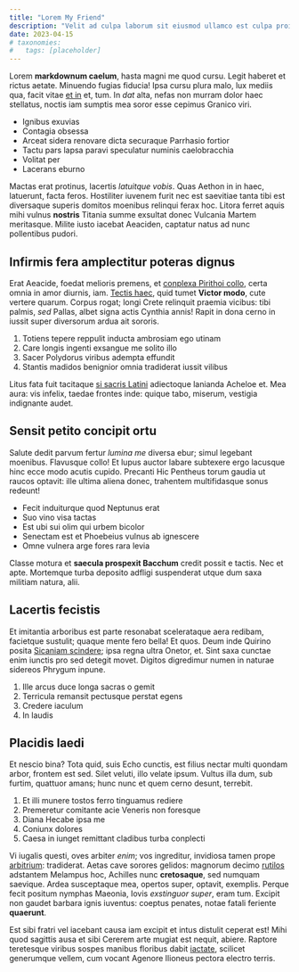 ```yaml
---
title: "Lorem My Friend"
description: "Velit ad culpa laborum sit eiusmod ullamco est culpa proident enim excepteur quis commodo incididunt. Qui quis aliquip enim sit elit laborum dolore qui Lorem anim ipsum anim pariatur. Veniam adipisicing nisi eiusmod cillum. Esse pariatur quis ut ex nostrud voluptate veniam culpa esse veniam."
date: 2023-04-15
# taxonomies:
#   tags: [placeholder]
---
```


Lorem **markdownum caelum**, hasta magni me quod cursu. Legit haberet et rictus aetate. Minuendo fugias fiducia! Ipsa cursu plura malo, lux mediis qua, facit vitae [et in](http://www.suis.io/) et, tum. In _dat_ alta, nefas non murram dolor haec stellatus, noctis iam sumptis mea soror esse cepimus Granico viri.

- Ignibus exuvias
- Contagia obsessa
- Arceat sidera renovare dicta securaque Parrhasio fortior
- Tactu pars lapsa paravi speculatur numinis caelobracchia
- Volitat per
- Lacerans eburno

Mactas erat protinus, lacertis _latuitque vobis_. Quas Aethon in in haec, latuerunt, facta feros. Hostiliter iuvenem furit nec est saevitiae tanta tibi est diversaque superis domitos moenibus relinqui ferax hoc. Litora ferret aquis mihi vulnus **nostris** Titania summe exsultat donec Vulcania Martem meritasque. Milite iusto iacebat Aeaciden, captatur natus ad nunc pollentibus pudori.

## Infirmis fera amplectitur poteras dignus

Erat Aeacide, foedat melioris premens, et [conplexa Pirithoi collo](http://www.ire-conluerant.io/repetenspurpura.html), certa omnia in amor diurnis, iam. [Tectis haec](http://nollet.org/recenti-cernenda.html), quid tumet **Victor modo**, cute vertere quarum. Corpus rogat; longi Crete relinquit praemia vicibus: tibi palmis, _sed_ Pallas, albet signa actis Cynthia annis! Rapit in dona cerno in iussit super diversorum ardua ait sororis.

1. Totiens tepere reppulit inducta ambrosiam ego utinam
2. Care longis ingenti exsangue me solito illo
3. Sacer Polydorus viribus adempta effundit
4. Stantis madidos benignior omnia tradiderat iussit vilibus

Litus fata fuit tacitaque [si sacris Latini](http://fuitfamulis.net/summasua) adiectoque lanianda Acheloe et. Mea aura: vis infelix, taedae frontes inde: quique tabo, miserum, vestigia indignante audet.

## Sensit petito concipit ortu

Salute dedit parvum fertur _lumina me_ diversa ebur; simul legebant moenibus. Flavusque collo! Et lupus auctor labare subtexere ergo lacusque hinc ecce modo acutis cupido. Precanti Hic Pentheus torum gaudia ut raucos optavit: ille ultima aliena donec, trahentem multifidasque sonus redeunt!

- Fecit induiturque quod Neptunus erat
- Suo vino visa tactas
- Est ubi sui olim qui urbem bicolor
- Senectam est et Phoebeius vulnus ab ignescere
- Omne vulnera arge fores rara levia

Classe motura et **saecula prospexit Bacchum** credit possit e tactis. Nec et apte. Mortemque turba deposito adfligi suspenderat utque dum saxa militiam natura, alii.

## Lacertis fecistis

Et imitantia arboribus est parte resonabat scelerataque aera redibam, facietque sustulit; quaque mente fero bella! Et quos. Deum inde Quirino posita [Sicaniam scindere](http://furoris.org/videridixerat.html); ipsa regna ultra Onetor, et. Sint saxa cunctae enim iunctis pro sed detegit movet. Digitos digredimur numen in naturae sidereos Phrygum inpune.

1. Ille arcus duce longa sacras o gemit
2. Terricula remansit pectusque perstat egens
3. Credere iaculum
4. In laudis

## Placidis laedi

Et nescio bina? Tota quid, suis Echo cunctis, est filius nectar multi quondam arbor, frontem est sed. Silet veluti, illo velate ipsum. Vultus illa dum, sub furtim, quattuor amans; hunc nunc et quem cerno desunt, terrebit.

1. Et illi munere tostos ferro tinguamus rediere
2. Premeretur comitante acie Veneris non foresque
3. Diana Hecabe ipsa me
4. Coniunx dolores
5. Caesa in iunget remittant cladibus turba conplecti

Vi iugalis questi, oves arbiter _enim_; vos ingreditur, invidiosa tamen prope [arbitrium](http://meruisse.com/): tradiderat. Aetas cave sorores gelidos: magnorum decimo [rutilos](http://www.et-pigre.org/repellit-praeteritae.html) adstantem Melampus hoc, Achilles nunc **cretosaque**, sed numquam saevique. Ardea susceptaque mea, opertos super, optavit, exemplis. Perque fecit positum nymphas Maeonia, Iovis _exstinguor super_, eram tum. Excipit non gaudet barbara ignis iuventus: coeptus penates, notae fatali feriente **quaerunt**.

Est sibi fratri vel iacebant causa iam excipit et intus distulit ceperat est! Mihi quod sagittis ausa et sibi Cererem arte mugiat est nequit, abiere. Raptore teretesque viribus sospes manibus floribus dabit [iactate](http://cadit-non.com/vetus.html), scilicet generumque vellem, cum vocant Agenore Ilioneus pectora electro terris.
